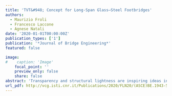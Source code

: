 ```yaml
---
title: 'TVT&#948; Concept for Long-Span Glass–Steel Footbridges'
authors:
  - Maurizio Froli
  - Francesco Laccone
  - Agnese Natali
date: '2020-01-01T00:00:00Z'
publication_types: ['1']
publication: '*Journal of Bridge Engineering*'
featured: false

image:
#    caption: 'Image'
    focal_point: ''
    preview_only: false
    share: false
abstract: 'Transparency and structural lightness are inspiring ideas in the design of footbridges. Glass is the most performing transparent material to be used for structural purposes because of its high compressive strength, chemical stability, and absence of fatigue and viscosity phenomena at room temperature. However, its fragility constitutes a challenging limit in structural applications. This research provides and discusses a specific concept named TVTÎ´ (Travi Vitree Tensegrity) for lightweight long-span beam-like footbridges made of structural glass. Hence, two design approaches of fail-safe design (FSD) and damage avoidance design (DAD) are applied to guarantee adequate safety levels and postcracking serviceability, respectively, with low damages on the main components. FSD provides the adoption of structural collaboration between glass and steel. Following DAD, glass is segmented into triangular panels, and reciprocal diffuse prestress is performed by steel tendons. This strategy assures low rehabilitation costs because only collapsed elements should be replaced once failed. At ultimate limit state (ULS), the TVTÎ´ footbridge attains a global ductile behavior in which the yielding of steel tendons occurs before any fragile failure. Such result is achieved through a hierarchic calibration of the chain of failures. In glass panels, which are mostly precompressed, the buckling failure, representing the main risk, is delayed by the mutual stabilization of the panels'' compressed edges with steel clamping. However, because an accidental event may cause a localized or diffuse brittle failure of glass components, the system is designed to maintain a residual load bearing capacity in this scenario. At the serviceability limit state (SLS), the TVTÎ´ footbridge is highly stiffened by the presence of glass panes, partially encased in metallic frames. Crack initiation is delayed by precompression.'
url_pdf: http://vcg.isti.cnr.it/Publications/2020/FLN20/(ASCE)BE.1943-5592.0001514low.pdf
---
```

